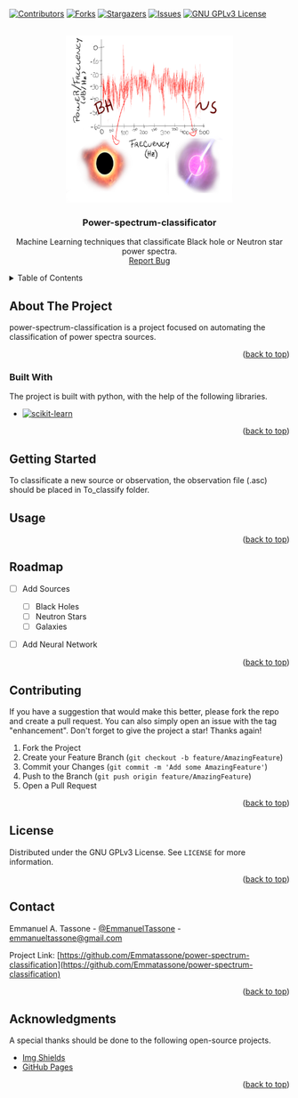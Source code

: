 <a name="readme-top"></a>

<!-- PROJECT SHIELDS -->
<!--
*** I'm using markdown "reference style" links for readability.
*** Reference links are enclosed in brackets [ ] instead of parentheses ( ).
*** See the bottom of this document for the declaration of the reference variables
*** for contributors-url, forks-url, etc. This is an optional, concise syntax you may use.
*** https://www.markdownguide.org/basic-syntax/#reference-style-links
-->
[![Contributors][contributors-shield]][contributors-url]
[![Forks][forks-shield]][forks-url]
[![Stargazers][stars-shield]][stars-url]
[![Issues][issues-shield]][issues-url]
[![GNU GPLv3 License][license-shield]][license-url]



<!-- PROJECT LOGO -->
<br />
<div align="center">
  <a href="https://github.com/Emmatassone/power-spectrum-classification/README.md">
    <img src="images/logo.png" alt="Logo" width="300" height="300">
  </a>

  <h3 align="center">Power-spectrum-classificator</h3>

  <p align="center">
    Machine Learning techniques that classificate Black hole or Neutron star power spectra.
    <br />
    <a href="https://github.com/Emmatassone/power-spectrum-classification/issues">Report Bug</a> 
  </p>
</div>



<!-- TABLE OF CONTENTS -->
<details>
  <summary>Table of Contents</summary>
  <ol>
    <li>
      <a href="#about-the-project">About The Project</a>
      <ul>
        <li><a href="#built-with">Built With</a></li>
      </ul>
    </li>
    <li>
      <a href="#getting-started">Getting Started</a>
      <ul>
        <li><a href="#prerequisites">Prerequisites</a></li>
      </ul>
    </li>
    <li><a href="#usage">Usage</a></li>
    <li><a href="#roadmap">Roadmap</a></li>
    <li><a href="#contributing">Contributing</a></li>
    <li><a href="#license">License</a></li>
    <li><a href="#contact">Contact</a></li>
  </ol>
</details>



<!-- ABOUT THE PROJECT -->
## About The Project

power-spectrum-classification is a project focused on automating the classification of power spectra sources.


<p align="right">(<a href="#readme-top">back to top</a>)</p>



### Built With

The project is built with python, with the help of the following libraries.

* [![scikit-learn][scikit-learn-image]][scikit-learn-url]



<p align="right">(<a href="#readme-top">back to top</a>)</p>



<!-- GETTING STARTED -->
## Getting Started

To classificate a new source or observation, the observation file (.asc) should be placed in To_classify folder.

<!-- USAGE EXAMPLES -->
## Usage



<p align="right">(<a href="#readme-top">back to top</a>)</p>



<!-- ROADMAP -->
## Roadmap

- [ ] Add Sources
  - [ ] Black Holes
  - [ ] Neutron Stars
  - [ ] Galaxies
- [ ] Add Neural Network


<p align="right">(<a href="#readme-top">back to top</a>)</p>



<!-- CONTRIBUTING -->
## Contributing

If you have a suggestion that would make this better, please fork the repo and create a pull request. You can also simply open an issue with the tag "enhancement".
Don't forget to give the project a star! Thanks again!

1. Fork the Project
2. Create your Feature Branch (`git checkout -b feature/AmazingFeature`)
3. Commit your Changes (`git commit -m 'Add some AmazingFeature'`)
4. Push to the Branch (`git push origin feature/AmazingFeature`)
5. Open a Pull Request

<p align="right">(<a href="#readme-top">back to top</a>)</p>



<!-- LICENSE -->
## License

Distributed under the GNU GPLv3 License. See `LICENSE` for more information.

<p align="right">(<a href="#readme-top">back to top</a>)</p>



<!-- CONTACT -->
## Contact

Emmanuel A. Tassone - [@EmmanuelTassone](https://twitter.com/EmmanuelTassone) - emmanueltassone@gmail.com

Project Link: [https://github.com/Emmatassone/power-spectrum-classification](https://github.com/Emmatassone/power-spectrum-classification)

<p align="right">(<a href="#readme-top">back to top</a>)</p>



<!-- ACKNOWLEDGMENTS -->
## Acknowledgments

A special thanks should be done to the following open-source projects.

* [Img Shields](https://shields.io)
* [GitHub Pages](https://pages.github.com)

<p align="right">(<a href="#readme-top">back to top</a>)</p>



<!-- MARKDOWN LINKS & IMAGES -->
<!-- https://www.markdownguide.org/basic-syntax/#reference-style-links -->
[contributors-shield]: https://img.shields.io/github/contributors/Emmatassone/power-spectrum-classification.svg?style=for-the-badge
[contributors-url]: https://github.com/Emmatassone/power-spectrum-classification/graphs/contributors
[forks-shield]: https://img.shields.io/github/forks/Emmatassone/power-spectrum-classification.svg?style=for-the-badge
[forks-url]: https://github.com/Emmatassone/power-spectrum-classification/network/members
[stars-shield]: https://img.shields.io/github/stars/Emmatassone/power-spectrum-classification.svg?style=for-the-badge
[stars-url]: https://github.com/Emmatassone/power-spectrum-classification/stargazers
[issues-shield]: https://img.shields.io/github/issues/Emmatassone/power-spectrum-classification.svg?style=for-the-badge
[issues-url]: https://github.com/Emmatassone/power-spectrum-classification/issues
[license-shield]: https://img.shields.io/github/license/Emmatassone/power-spectrum-classification.svg?style=for-the-badge
[license-url]: https://github.com/Emmatassone/power-spectrum-classification/blob/master/LICENSE
[scikit-learn-image]: https://scikit-learn.org/stable/_static/scikit-learn-logo-small.png
[scikit-learn-url]: https://scikit-learn.org/stable/
